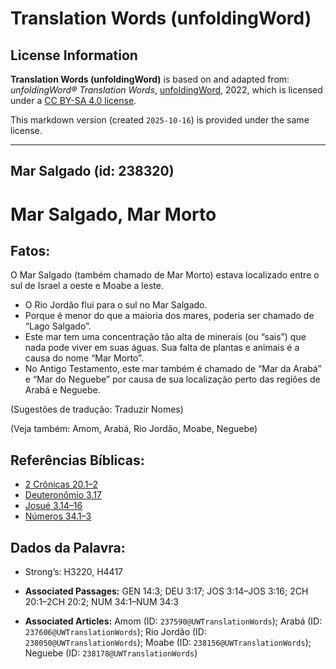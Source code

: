 # Translation Words (unfoldingWord)

## License Information

**Translation Words (unfoldingWord)** is based on and adapted from: _unfoldingWord® Translation Words_, [unfoldingWord](https://unfoldingword.org/utw), 2022, which is licensed under a [CC BY-SA 4.0 license](https://creativecommons.org/licenses/by-sa/4.0/legalcode.en).

This markdown version (created `2025-10-16`) is provided under the same license.



--------------------------------

## Mar Salgado (id: 238320)

Mar Salgado, Mar Morto
======================

Fatos:
------

O Mar Salgado (também chamado de Mar Morto) estava localizado entre o sul de Israel a oeste e Moabe a leste.

* O Rio Jordão flui para o sul no Mar Salgado.
* Porque é menor do que a maioria dos mares, poderia ser chamado de “Lago Salgado”.
* Este mar tem uma concentração tão alta de minerais (ou “sais”) que nada pode viver em suas águas. Sua falta de plantas e animais é a causa do nome “Mar Morto”.
* No Antigo Testamento, este mar também é chamado de “Mar da Arabá” e “Mar do Neguebe” por causa de sua localização perto das regiões de Arabá e Neguebe.

(Sugestões de tradução: Traduzir Nomes)

(Veja também: Amom, Arabá, Rio Jordão, Moabe, Neguebe)

Referências Bíblicas:
---------------------

* [2 Crônicas 20\.1–2](https://ref.ly/2Chr20:1-2Chr20:2)
* [Deuteronômio 3\.17](https://ref.ly/Deut3:17)
* [Josué 3\.14–16](https://ref.ly/Josh3:14-Josh3:16)
* [Números 34\.1–3](https://ref.ly/Num34:1-Num34:3)

Dados da Palavra:
-----------------

* Strong’s: H3220, H4417

* **Associated Passages:** GEN 14:3; DEU 3:17; JOS 3:14–JOS 3:16; 2CH 20:1–2CH 20:2; NUM 34:1–NUM 34:3
* **Associated Articles:** Amom (ID: `237590@UWTranslationWords`); Arabá (ID: `237606@UWTranslationWords`); Rio Jordão (ID: `238050@UWTranslationWords`); Moabe (ID: `238156@UWTranslationWords`); Neguebe (ID: `238178@UWTranslationWords`)

